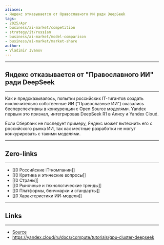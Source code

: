 ```yaml
---
aliases: 
- Яндекс отказывается от Православного ИИ ради DeepSeek
tags:
- 2025/Apr
- business/ai-market/competition
- strategy/it/russian
- business/ai-market/model-comparison
- business/ai-market/market-share
author:
- Vladimir Ivanov
---
```

-----
##  Яндекс отказывается от "Православного ИИ" ради DeepSeek 
-----
Как и предсказывалось, попытки российских IT-гигантов создать исключительно собственные ИИ ("Православные ИИ") оказались бесперспективны в конкуренции с Open Source моделями. Yandex первым это признал, интегрировав DeepSeek R1 в Алису и Yandex Cloud. 

Если Сбербанк не последует примеру, Яндекс может вытеснить его с российского рынка ИИ, так как местные разработки не могут конкурировать с такими моделями.

---
## Zero-links
---
- [[0 Российские IT-компании]]
- [[0 Критика и этические вопросы]]
- [[0 Страны]]
- [[0 Рыночные и технологические тренды]]
- [[0 Платформы, бенчмарки и стандарты]]
- [[0 Характеристики ИИ-модели]]

---
## Links
---
- [Source](https://t.me/turboproject/1592)
- https://yandex.cloud/ru/docs/compute/tutorials/gpu-cluster-deepseek